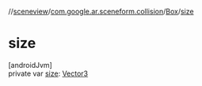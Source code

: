 //[sceneview](../../../index.md)/[com.google.ar.sceneform.collision](../index.md)/[Box](index.md)/[size](size.md)

# size

[androidJvm]\
private var [size](size.md): [Vector3](../../com.google.ar.sceneform.math/-vector3/index.md)
